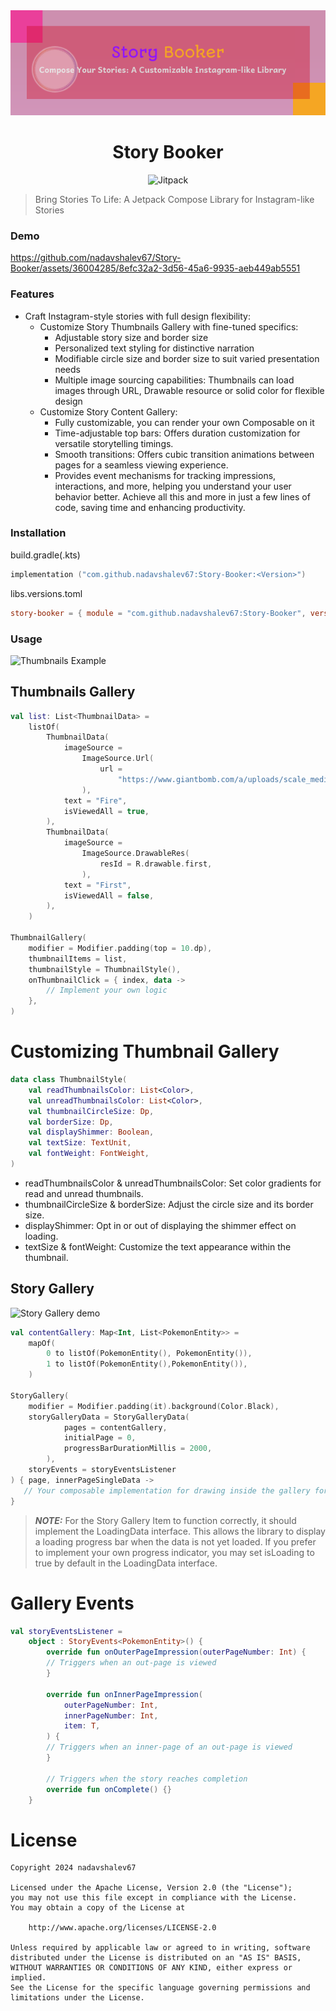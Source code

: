 <div align="center">
  <img src="./images/story-booker-banner.png"/>
  <h1>Story Booker</h1>
  <img alt="Jitpack" src="https://jitpack.io/v/nadavshalev67/Story-Booker.svg" alt="https://jitpack.io/#nadavshalev67/Story-Booker">
</div>

> Bring Stories To Life: A Jetpack Compose Library for Instagram-like Stories

### Demo

https://github.com/nadavshalev67/Story-Booker/assets/36004285/8efc32a2-3d56-45a6-9935-aeb449ab5551

### Features

- Craft Instagram-style stories with full design flexibility:
    - Customize Story Thumbnails Gallery with fine-tuned specifics:
       - Adjustable story size and border size
       - Personalized text styling for distinctive narration
       - Modifiable circle size and border size to suit varied presentation needs
       - Multiple image sourcing capabilities: Thumbnails can load images through URL, Drawable resource or solid color for flexible design
     - Customize Story Content Gallery:
       - Fully customizable, you can render your own Composable on it
       - Time-adjustable top bars: Offers duration customization for versatile storytelling timings.
       - Smooth transitions: Offers cubic transition animations between pages for a seamless viewing experience.
       - Provides event mechanisms for tracking impressions, interactions, and more, helping you understand your user behavior better.
  Achieve all this and more in just a few lines of code, saving time and enhancing productivity.

### Installation

build.gradle(.kts)

```kotlin
implementation ("com.github.nadavshalev67:Story-Booker:<Version>")
```

libs.versions.toml

```toml
story-booker = { module = "com.github.nadavshalev67:Story-Booker", version = "<VERSION>" }
```

### Usage
<img width="334" alt="Thumbnails Example" src="https://github.com/nadavshalev67/Story-Booker/assets/36004285/82eada3d-e2b6-477f-a38a-9892eccf86a8">

## Thumbnails Gallery
```kotlin
val list: List<ThumbnailData> =
    listOf(
        ThumbnailData(
            imageSource =
                ImageSource.Url(
                    url =
                        "https://www.giantbomb.com/a/uploads/scale_medium/16/164924/3083931-8746743194-flat%2C.jpg",
                ),
            text = "Fire",
            isViewedAll = true,
        ),
        ThumbnailData(
            imageSource =
                ImageSource.DrawableRes(
                    resId = R.drawable.first,
                ),
            text = "First",
            isViewedAll = false,
        ),
    )

ThumbnailGallery(
    modifier = Modifier.padding(top = 10.dp),
    thumbnailItems = list,
    thumbnailStyle = ThumbnailStyle(),
    onThumbnailClick = { index, data ->
        // Implement your own logic
    },
)

```

# Customizing Thumbnail Gallery 
```kotlin
data class ThumbnailStyle(
    val readThumbnailsColor: List<Color>,
    val unreadThumbnailsColor: List<Color>,
    val thumbnailCircleSize: Dp,
    val borderSize: Dp,
    val displayShimmer: Boolean,
    val textSize: TextUnit,
    val fontWeight: FontWeight,
) 
```
- readThumbnailsColor & unreadThumbnailsColor: Set color gradients for read and unread thumbnails.
- thumbnailCircleSize & borderSize: Adjust the circle size and its border size.
- displayShimmer: Opt in or out of displaying the shimmer effect on loading.
- textSize & fontWeight: Customize the text appearance within the thumbnail.

##  Story Gallery

![Story Gallery demo](https://github.com/nadavshalev67/Story-Booker/assets/36004285/fee0342b-3a66-476f-b4f8-dc39afaa02c1)

```kotlin
val contentGallery: Map<Int, List<PokemonEntity>> =
    mapOf(
        0 to listOf(PokemonEntity(), PokemonEntity()),
        1 to listOf(PokemonEntity(),PokemonEntity()),
    )

StoryGallery(
    modifier = Modifier.padding(it).background(Color.Black),
    storyGalleryData = StoryGalleryData(
            pages = contentGallery,
            initialPage = 0, 
            progressBarDurationMillis = 2000, 
        ),
    storyEvents = storyEventsListener
) { page, innerPageSingleData ->
   // Your composable implementation for drawing inside the gallery for each item
}

```

> **_NOTE:_**  For the Story Gallery Item to function correctly, it should implement the LoadingData interface. This allows the library to display a loading progress bar when the data is not yet loaded. If you prefer to implement your own progress indicator, you may set isLoading to true by default in the LoadingData interface.

# Gallery Events
```kotlin
val storyEventsListener =
    object : StoryEvents<PokemonEntity>() {
        override fun onOuterPageImpression(outerPageNumber: Int) {
        // Triggers when an out-page is viewed
        }
        
        override fun onInnerPageImpression(
            outerPageNumber: Int,
            innerPageNumber: Int,
            item: T,
        ) {
        // Triggers when an inner-page of an out-page is viewed
        }

        // Triggers when the story reaches completion
        override fun onComplete() {}
    }
```

# License

```
Copyright 2024 nadavshalev67

Licensed under the Apache License, Version 2.0 (the "License");
you may not use this file except in compliance with the License.
You may obtain a copy of the License at

    http://www.apache.org/licenses/LICENSE-2.0

Unless required by applicable law or agreed to in writing, software
distributed under the License is distributed on an "AS IS" BASIS,
WITHOUT WARRANTIES OR CONDITIONS OF ANY KIND, either express or implied.
See the License for the specific language governing permissions and
limitations under the License.
```









